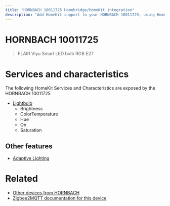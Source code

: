 ```yaml
---
title: "HORNBACH 10011725 Homebridge/HomeKit integration"
description: "Add HomeKit support to your HORNBACH 10011725, using Homebridge, Zigbee2MQTT and homebridge-z2m."
---
```

<!---
This file has been GENERATED using src/docgen/docgen.ts
DO NOT EDIT THIS FILE MANUALLY!
-->
# HORNBACH 10011725
> FLAIR Viyu Smart LED bulb RGB E27


# Services and characteristics
The following HomeKit Services and Characteristics are exposed by
the HORNBACH 10011725

* [Lightbulb](../../light.md)
  * Brightness
  * ColorTemperature
  * Hue
  * On
  * Saturation


## Other features
* [Adaptive Lighting](../../light.md)


# Related
* [Other devices from HORNBACH](../index.md#hornbach)
* [Zigbee2MQTT documentation for this device](https://www.zigbee2mqtt.io/devices/10011725.html)